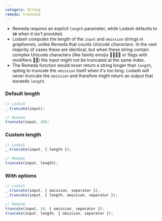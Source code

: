 ```yaml
---
category: String
remeda: truncate
---
```


- Remeda requires an explicit `length` parameter, while Lodash defaults to
  **`30`** when it isn't provided.
- Lodash computes the length of the `input` and `omission` strings in
  _graphemes_, unlike Remeda that counts _Unicode characters_. In the vast
  majority of cases these are identical, but when these string contain
  complex Unicode characters (like family emojis 👨‍👩‍👧‍👦 or flags with modifiers 🏳️‍🌈)
  the input might not be truncated at the same index.
- The Remeda function would _never_ return a string longer than `length`, opting
  to truncate the `omission` itself when it's too long. Lodash will never
  truncate the `omission` and therefore might return an output that exceeds
  `length`.

### Default length

```ts
// Lodash
_.truncate(input);

// Remeda
truncate(input, 30);
```

### Custom length

```ts
// Lodash
_.truncate(input, { length });

// Remeda
truncate(input, length);
```

### With options

```ts
// Lodash
_.truncate(input, { omission, separator });
_.truncate(input, { length, omission, separator });

// Remeda
truncate(input, 30, { omission, separator });
truncate(input, length, { omission, separator });
```
